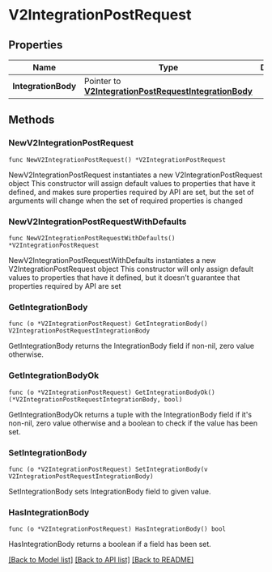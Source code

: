 # V2IntegrationPostRequest

## Properties

Name | Type | Description | Notes
------------ | ------------- | ------------- | -------------
**IntegrationBody** | Pointer to [**V2IntegrationPostRequestIntegrationBody**](V2IntegrationPostRequestIntegrationBody.md) |  | [optional] 

## Methods

### NewV2IntegrationPostRequest

`func NewV2IntegrationPostRequest() *V2IntegrationPostRequest`

NewV2IntegrationPostRequest instantiates a new V2IntegrationPostRequest object
This constructor will assign default values to properties that have it defined,
and makes sure properties required by API are set, but the set of arguments
will change when the set of required properties is changed

### NewV2IntegrationPostRequestWithDefaults

`func NewV2IntegrationPostRequestWithDefaults() *V2IntegrationPostRequest`

NewV2IntegrationPostRequestWithDefaults instantiates a new V2IntegrationPostRequest object
This constructor will only assign default values to properties that have it defined,
but it doesn't guarantee that properties required by API are set

### GetIntegrationBody

`func (o *V2IntegrationPostRequest) GetIntegrationBody() V2IntegrationPostRequestIntegrationBody`

GetIntegrationBody returns the IntegrationBody field if non-nil, zero value otherwise.

### GetIntegrationBodyOk

`func (o *V2IntegrationPostRequest) GetIntegrationBodyOk() (*V2IntegrationPostRequestIntegrationBody, bool)`

GetIntegrationBodyOk returns a tuple with the IntegrationBody field if it's non-nil, zero value otherwise
and a boolean to check if the value has been set.

### SetIntegrationBody

`func (o *V2IntegrationPostRequest) SetIntegrationBody(v V2IntegrationPostRequestIntegrationBody)`

SetIntegrationBody sets IntegrationBody field to given value.

### HasIntegrationBody

`func (o *V2IntegrationPostRequest) HasIntegrationBody() bool`

HasIntegrationBody returns a boolean if a field has been set.


[[Back to Model list]](../README.md#documentation-for-models) [[Back to API list]](../README.md#documentation-for-api-endpoints) [[Back to README]](../README.md)



